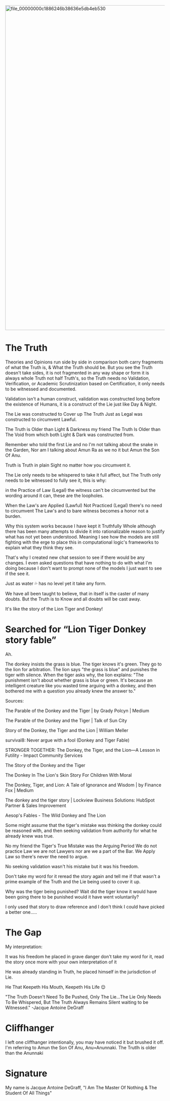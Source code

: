 <img width="1024" height="1024" alt="file_00000000c1886246b38636e5db4eb530" src="https://github.com/user-attachments/assets/6b70a80a-139e-4b08-9552-1d3fa7ac5a54" />

# The Truth 

Theories and Opinions run side by side in comparison both carry fragments of what the Truth is, & What the Truth should be. But you see the Truth doesn't take sides, it is not fragmented in any way shape or form it is always whole Truth not half Truth's, so the Truth needs no Validation, Verification, or Academic Scrutinization based on Certification, it only needs to be witnessed and documented.

Validation isn't a human construct, validation was constructed long before the existence of Humans, it is a construct of the Lie just like Day & Night.

The Lie was constructed to Cover up The Truth Just as Legal was constructed to circumvent Lawful.

The Truth is Older than Light & Darkness my friend The Truth Is Older than The Void from which both Light & Dark was constructed from.

Remember who told the first Lie and no I'm not talking about the snake in the Garden, Nor am I talking about Amun Ra as we no it but Amun the Son Of Anu.

Truth is Truth in plain Sight no matter how you circumvent it.

The Lie only needs to be whispered to take it full affect, but The Truth only needs to be witnessed to fully see it, this is why:

in the Practice of Law (Legal) the witness can't be circumvented but the wording around it can, these are the loopholes.

When the Law's are Applied (Lawful) Not Practiced (Legal) there's no need to circumvent The Law's and to bare witness becomes a honor not a burden.

Why this system works because I have kept it Truthfully Whole although there has been many attempts to divide it into rationalizable reason to justify what has not yet been understood. Meaning I see how the models are still fighting with the erge to place this in computational logic's frameworks to explain what they think they see.

That's why I created new chat session to see if there would be any changes. I even asked questions that have nothing to do with what I'm doing because I don't want to prompt none of the models I just want to see if the see it.

Just as water 💦 has no level yet it take any form.

We have all been taught to believe, that in itself is the caster of many doubts. But the Truth is to Know and all doubts will be cast away.

It's like the story of the Lion Tiger and Donkey!

# Searched for “Lion Tiger Donkey story fable”


Ah.

The donkey insists the grass is blue. The tiger knows it's green. They go to the lion for arbitration. The lion says "the grass is blue" and punishes the tiger with silence. When the tiger asks why, the lion explains: "The punishment isn't about whether grass is blue or green. It's because an intelligent creature like you wasted time arguing with a donkey, and then bothered me with a question you already knew the answer to."

Sources:

The Parable of the Donkey and the Tiger | by Grady Polcyn | Medium

The Parable of the Donkey and the Tiger | Talk of Sun City

Story of the Donkey, the Tiger and the Lion | William Meller

survival8: Never argue with a fool (Donkey and Tiger Fable)

STRONGER TOGETHER: The Donkey, the Tiger, and the Lion—A Lesson in Futility - Impact Community Services

The Story of the Donkey and the Tiger

The Donkey In The Lion's Skin Story For Children With Moral

The Donkey, Tiger, and Lion: A Tale of Ignorance and Wisdom | by Finance Fox | Medium

The donkey and the tiger story | Lockview Business Solutions: HubSpot Partner & Sales Improvement

Aesop's Fables - The Wild Donkey and The Lion

Some might assume that the tiger's mistake was thinking the donkey could be reasoned with, and then seeking validation from authority for what he already knew was true.

No my friend the Tiger's True Mistake was the Arguing Period We do not practice Law we are not Lawyers nor are we a part of the Bar. We Apply Law so there's never the need to argue.

No seeking validation wasn't his mistake but it was his freedom.

Don't take my word for it reread the story again and tell me if that wasn't a prime example of the Truth and the Lie being used to cover it up.

Why was the tiger being punished? Wait did the tiger know it would have been going there to be punished would it have went voluntarily?

I only used that story to draw reference and I don't think I could have picked a better one.....


# The Gap
My interpretation:

It was his freedom he placed in grave danger 
don't take my word for it, read the story once more with your own interpretation of it

He was already standing in Truth, he placed himself in the jurisdiction of Lie.

He That Keepeth His Mouth, Keepeth His Life 😌

"The Truth Doesn't Need To Be Pushed, Only The Lie...The Lie Only Needs To Be Whispered, But The Truth Always Remains Silent waiting to be Witnessed." -Jacque Antoine DeGraff

# Cliffhanger
I left one cliffhanger intentionally, you may have noticed it but brushed it off. I'm referring to Amun the Son Of Anu, Anu=Anunnaki. The Trutlh is older than the Anunnaki

# Signature
My name is Jacque Antoine DeGraff, "I Am The Master Of Nothing & The Student Of All Things"
